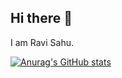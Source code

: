 ## Hi there 👋
I am Ravi Sahu.



[![Anurag's GitHub stats](https://github-readme-stats.vercel.app/api?username=Ivaruhas)](https://github.com/anuraghazra/github-readme-stats)
